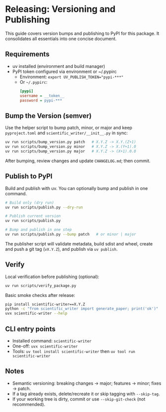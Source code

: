 # Releasing: Versioning and Publishing

This guide covers version bumps and publishing to PyPI for this package. It consolidates all essentials into one concise document.

## Requirements

- uv installed (environment and build manager)
- PyPI token configured via environment or ~/.pypirc
  - Environment: `export UV_PUBLISH_TOKEN="pypi-***"`
  - Or `~/.pypirc`:
    ```ini
    [pypi]
    username = __token__
    password = pypi-***
    ```

## Bump the Version (semver)

Use the helper script to bump patch, minor, or major and keep `pyproject.toml` and `scientific_writer/__init__.py` in sync:

```bash
uv run scripts/bump_version.py patch   # X.Y.Z -> X.Y.(Z+1)
uv run scripts/bump_version.py minor   # X.Y.Z -> X.(Y+1).0
uv run scripts/bump_version.py major   # X.Y.Z -> (X+1).0.0
```

After bumping, review changes and update `CHANGELOG.md`; then commit.

## Publish to PyPI

Build and publish with uv. You can optionally bump and publish in one command.

```bash
# Build only (dry run)
uv run scripts/publish.py --dry-run

# Publish current version
uv run scripts/publish.py

# Bump and publish in one step
uv run scripts/publish.py --bump patch   # or minor | major
```

The publisher script will validate metadata, build sdist and wheel, create and push a git tag (`vX.Y.Z`), and publish via `uv publish`.

## Verify

Local verification before publishing (optional):

```bash
uv run scripts/verify_package.py
```

Basic smoke checks after release:

```bash
pip install scientific-writer==X.Y.Z
python -c "from scientific_writer import generate_paper; print('ok')"
uvx scientific-writer --help
```

## CLI entry points

- Installed command: `scientific-writer`
- One-off: `uvx scientific-writer`
- Tools: `uv tool install scientific-writer` then `uv tool run scientific-writer`

## Notes

- Semantic versioning: breaking changes → major; features → minor; fixes → patch.
- If a tag already exists, delete/recreate it or skip tagging with `--skip-tag`.
- If your working tree is dirty, commit or use `--skip-git-check` (not recommended).


